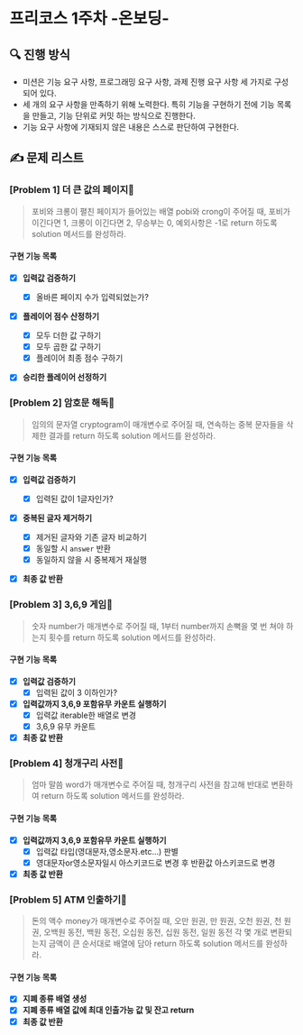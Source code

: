 # 프리코스 1주차 -온보딩-
## 🔍 진행 방식
* 미션은 기능 요구 사항, 프로그래밍 요구 사항, 과제 진행 요구 사항 세 가지로 구성되어 있다.
* 세 개의 요구 사항을 만족하기 위해 노력한다. 특히 기능을 구현하기 전에 기능 목록을 만들고, 기능 단위로 커밋 하는 방식으로 진행한다.
* 기능 요구 사항에 기재되지 않은 내용은 스스로 판단하여 구현한다.

## ✍ 문제 리스트
### [Problem 1] 더 큰 값의 페이지📖
> 포비와 크롱이 펼친 페이지가 들어있는 배열 pobi와 crong이 주어질 때, 포비가 이긴다면 1, 크롱이 이긴다면 2, 무승부는 0, 예외사항은 -1로 return 하도록 solution 메서드를 완성하라.

#### 구현 기능 목록
 * [x] **입력값 검증하기** 
    * [x] 올바른 페이지 수가 입력되었는가?
 * [x] **플레이어 점수 산정하기**
    * [x] 모두 더한 값 구하기
    * [x] 모두 곱한 값 구하기
    * [x] 플레이어 최종 점수 구하기
 * [x] **승리한 플레이어 선정하기**


### [Problem 2] 암호문 해독📜
> 임의의 문자열 cryptogram이 매개변수로 주어질 때, 연속하는 중복 문자들을 삭제한 결과를 return 하도록 solution 메서드를 완성하라.

#### 구현 기능 목록
 * [x] **입력값 검증하기** 
    * [x] 입력된 값이 1글자인가?
 * [x] **중복된 글자 제거하기**
    * [x] 제거된 글자와 기존 글자 비교하기
    * [x] 동일할 시 `answer` 반환
    * [x] 동일하지 않을 시 중복제거 재실행
 * [x] **최종 값 반환**


### [Problem 3] 3,6,9 게임👏
> 숫자 number가 매개변수로 주어질 때, 1부터 number까지 손뼉을 몇 번 쳐야 하는지 횟수를 return 하도록 solution 메서드를 완성하라.

#### 구현 기능 목록
 * [x] **입력값 검증하기** 
    * [x] 입력된 값이 3 이하인가?
 * [x] **입력값까지 3,6,9 포함유무 카운트 실행하기**
    * [x] 입력값 iterable한 배열로 변경
    * [x] 3,6,9 유무 카운트
 * [x] **최종 값 반환**

### [Problem 4] 청개구리 사전🐸
> 엄마 말씀 word가 매개변수로 주어질 때, 청개구리 사전을 참고해 반대로 변환하여 return 하도록 solution 메서드를 완성하라.

#### 구현 기능 목록
 * [x] **입력값까지 3,6,9 포함유무 카운트 실행하기**
    * [x] 입력값 타입(영대문자,영소문자.etc...) 판별
    * [x] 영대문자or영소문자일시 아스키코드로 변경 후 반환값 아스키코드로 변경
 * [x] **최종 값 반환**

### [Problem 5] ATM 인출하기🏦
> 돈의 액수 money가 매개변수로 주어질 때, 오만 원권, 만 원권, 오천 원권, 천 원권, 오백원 동전, 백원 동전, 오십원 동전, 십원 동전, 일원 동전 각 몇 개로 변환되는지 금액이 큰 순서대로 배열에 담아 return 하도록 solution 메서드를 완성하라.

#### 구현 기능 목록
 * [x] **지폐 종류 배열 생성**
 * [x] **지폐 종류 배열 값에 최대 인출가능 값 및 잔고 return**
 * [x] **최종 값 반환**
